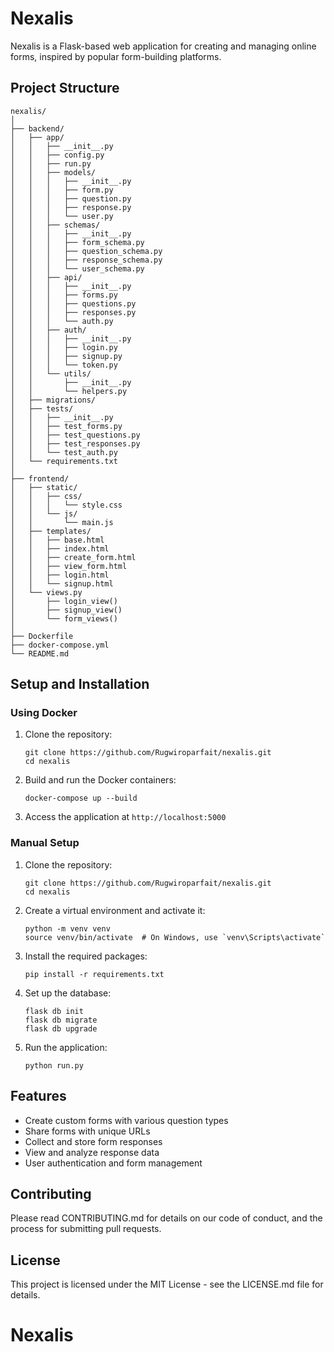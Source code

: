 # Nexalis

Nexalis is a Flask-based web application for creating and managing online forms, inspired by popular form-building platforms.

## Project Structure

```
nexalis/
│
├── backend/
│   ├── app/
│   │   ├── __init__.py
│   │   ├── config.py
│   │   ├── run.py
│   │   ├── models/
│   │   │   ├── __init__.py
│   │   │   ├── form.py
│   │   │   ├── question.py
│   │   │   ├── response.py
│   │   │   └── user.py
│   │   ├── schemas/
│   │   │   ├── __init__.py
│   │   │   ├── form_schema.py
│   │   │   ├── question_schema.py
│   │   │   ├── response_schema.py
│   │   │   └── user_schema.py
│   │   ├── api/
│   │   │   ├── __init__.py
│   │   │   ├── forms.py
│   │   │   ├── questions.py
│   │   │   ├── responses.py
│   │   │   └── auth.py
│   │   ├── auth/
│   │   │   ├── __init__.py
│   │   │   ├── login.py
│   │   │   ├── signup.py
│   │   │   └── token.py
│   │   └── utils/
│   │       ├── __init__.py
│   │       └── helpers.py
│   ├── migrations/
│   ├── tests/
│   │   ├── __init__.py
│   │   ├── test_forms.py
│   │   ├── test_questions.py
│   │   ├── test_responses.py
│   │   └── test_auth.py
│   └── requirements.txt
│
├── frontend/
│   ├── static/
│   │   ├── css/
│   │   │   └── style.css
│   │   └── js/
│   │       └── main.js
│   ├── templates/
│   │   ├── base.html
│   │   ├── index.html
│   │   ├── create_form.html
│   │   ├── view_form.html
│   │   ├── login.html
│   │   └── signup.html
│   └── views.py
│       ├── login_view()
│       ├── signup_view()
│       └── form_views()
│
├── Dockerfile
├── docker-compose.yml
└── README.md

```

## Setup and Installation

### Using Docker

1. Clone the repository:
   ```
   git clone https://github.com/Rugwiroparfait/nexalis.git
   cd nexalis
   ```

2. Build and run the Docker containers:
   ```
   docker-compose up --build
   ```

3. Access the application at `http://localhost:5000`

### Manual Setup

1. Clone the repository:
   ```
   git clone https://github.com/Rugwiroparfait/nexalis.git
   cd nexalis
   ```

2. Create a virtual environment and activate it:
   ```
   python -m venv venv
   source venv/bin/activate  # On Windows, use `venv\Scripts\activate`
   ```

3. Install the required packages:
   ```
   pip install -r requirements.txt
   ```

4. Set up the database:
   ```
   flask db init
   flask db migrate
   flask db upgrade
   ```

5. Run the application:
   ```
   python run.py
   ```

## Features

- Create custom forms with various question types
- Share forms with unique URLs
- Collect and store form responses
- View and analyze response data
- User authentication and form management

## Contributing

Please read CONTRIBUTING.md for details on our code of conduct, and the process for submitting pull requests.

## License

This project is licensed under the MIT License - see the LICENSE.md file for details.
# Nexalis
